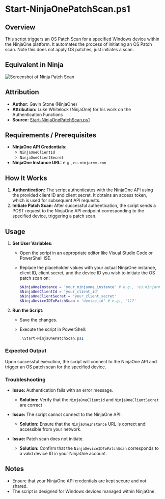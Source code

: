 # Start-NinjaOnePatchScan.ps1

## Overview
This script triggers an OS Patch Scan for a specified Windows device within the NinjaOne platform. It automates the process of initiating an OS Patch scan. Note this does not apply OS patches, just initiates a scan.

## Equivalent in Ninja
![Screenshot of Ninja Patch Scan](https://github.com/gavsto/NinjaOne-API-Examples/raw/main/Patching/Screenshot_Ninja_Patch_Scan.png)

## Attribution
- **Author:** Gavin Stone (NinjaOne)
- **Attribution:** Luke Whitelock (NinjaOne) for his work on the Authentication Functions
- **Source:** [Start-NinjaOnePatchScan.ps1](https://raw.githubusercontent.com/gavsto/NinjaOne-API-Examples/refs/heads/main/Start-NinjaOnePatchScan.ps1)

## Requirements / Prerequisites
- **NinjaOne API Credentials:** 
  - `NinjaOneClientId`
  - `NinjaOneClientSecret`
- **NinjaOne Instance URL:** e.g., `eu.ninjarmm.com`

## How It Works
1. **Authentication:** The script authenticates with the NinjaOne API using the provided client ID and client secret. It obtains an access token, which is used for subsequent API requests.
2. **Initiate Patch Scan:** After successful authentication, the script sends a POST request to the NinjaOne API endpoint corresponding to the specified device, triggering a patch scan.

## Usage
1. **Set User Variables:**
   - Open the script in an appropriate editor like Visual Studio Code or PowerShell ISE.
   - Replace the placeholder values with your actual NinjaOne instance, client ID, client secret, and the device ID you wish to initiate the OS patch scan on:

     ```powershell
     $NinjaOneInstance = 'your_ninjaone_instance' # e.g., 'eu.ninjarmm.com'
     $NinjaOneClientId = 'your_client_id'
     $NinjaOneClientSecret = 'your_client_secret'
     $NinjaDeviceIDToPatchScan = 'device_id' # e.g., '117'
     ```

2. **Run the Script:**
   - Save the changes.
   - Execute the script in PowerShell:

     ```powershell
     .\Start-NinjaOnePatchScan.ps1
     ```

### Expected Output
Upon successful execution, the script will connect to the NinjaOne API and trigger an OS patch scan for the specified device.

### Troubleshooting
- **Issue:** Authentication fails with an error message.
  - **Solution:** Verify that the `NinjaOneClientId` and `NinjaOneClientSecret` are correct

- **Issue:** The script cannot connect to the NinjaOne API.
  - **Solution:** Ensure that the `NinjaOneInstance` URL is correct and accessible from your network.

- **Issue:** Patch scan does not initiate.
  - **Solution:** Confirm that the `NinjaDeviceIDToPatchScan` corresponds to a valid device ID in your NinjaOne account.

## Notes
- Ensure that your NinjaOne API credentials are kept secure and not shared.
- The script is designed for Windows devices managed within NinjaOne.
